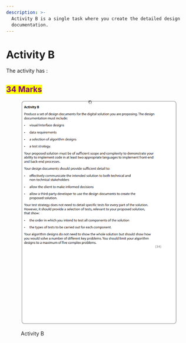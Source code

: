 ```yaml
---
description: >-
  Activity B is a single task where you create the detailed design
  documentation.
---
```


# Activity B

The activity has :

## <mark style="color:purple;">34 Marks</mark>

<figure><img src=".gitbook/assets/image (179).png" alt=""><figcaption><p>Activity B</p></figcaption></figure>

